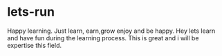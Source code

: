 # lets-run

Happy learning. Just learn, earn,grow enjoy and be happy.
Hey lets learn and have fun during the learning process.
This is great and i will be expertise this field.

